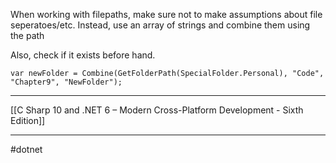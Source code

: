 When working with filepaths, make sure not to make assumptions about file seperatoes/etc.
Instead, use an array of strings and combine them using the path 


Also, check if it exists before hand.

```
var newFolder = Combine(GetFolderPath(SpecialFolder.Personal), "Code", "Chapter9", "NewFolder");
```

---
[[C Sharp 10 and .NET 6 – Modern Cross-Platform Development - Sixth Edition]]

---
#dotnet